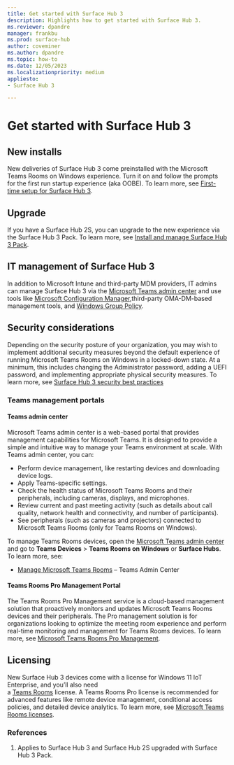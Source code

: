 ```yaml
---
title: Get started with Surface Hub 3
description: Highlights how to get started with Surface Hub 3.
ms.reviewer: dpandre
manager: frankbu
ms.prod: surface-hub
author: coveminer
ms.author: dpandre
ms.topic: how-to
ms.date: 12/05/2023
ms.localizationpriority: medium
appliesto:
- Surface Hub 3

---
```


# Get started with Surface Hub 3

## New installs

New deliveries of Surface Hub 3 come preinstalled with the Microsoft Teams Rooms on Windows experience. Turn it on and follow the prompts for the first run startup experience (aka OOBE). To learn more, see [First-time setup for Surface Hub 3](first-run-program-surface-hub-3).

## Upgrade 

If you have a Surface Hub 2S, you can upgrade to the new experience via the Surface Hub 3 Pack.  To learn more, see [Install and manage Surface Hub 3 Pack](install-manage-surface-hub-3-pack.md).

## IT management of Surface Hub 3

In addition to Microsoft Intune and third-party MDM providers, IT admins can manage Surface Hub 3 via the [Microsoft Teams admin center](https://admin.teams.microsoft.com/) and use tools like [Microsoft Configuration Manager](/mem/configmgr/core/understand/introduction),third-party OMA-DM-based management tools, and [Windows Group Policy](/azure/active-directory-domain-services/manage-group-policy).

## Security considerations

Depending on the security posture of your organization, you may wish to implement additional security measures beyond the default experience of running Microsoft Teams Rooms on Windows in a locked-down state. At a minimum, this includes changing the Administrator password, adding a UEFI password, and implementing appropriate physical security measures. To learn more, see [Surface Hub 3 security best practices](surface-hub-3-security.md)


### Teams management portals

#### Teams admin center

Microsoft Teams admin center is a web-based portal that provides management capabilities for Microsoft Teams. It is designed to provide a simple and intuitive way to manage your Teams environment at scale.
With Teams admin center, you can:

- Perform device management, like restarting devices and downloading device logs.
- Apply Teams-specific settings.
- Check the health status of Microsoft Teams Rooms and their peripherals, including cameras, displays, and microphones.
- Review current and past meeting activity (such as details about call quality, network health and connectivity, and number of participants).
- See peripherals (such as cameras and projectors) connected to Microsoft Teams Rooms (only for Teams Rooms on Windows).

To manage Teams Rooms devices, open the [Microsoft Teams admin center](https://admin.teams.microsoft.com/) and go to **Teams Devices** > **Teams Rooms on Windows** or **Surface Hubs**.
To learn more, see:

- [Manage Microsoft Teams Rooms](/microsoftteams/rooms/rooms-manage) – Teams Admin Center

#### Teams Rooms Pro Management Portal

The Teams Rooms Pro Management service is a cloud-based management solution that proactively monitors and updates Microsoft Teams Rooms devices and their peripherals. The Pro management solution is for organizations looking to optimize the meeting room experience and perform 
real-time monitoring and management for Teams Rooms devices. To learn more, see [Microsoft Teams Rooms Pro Management](/microsoftteams/rooms/rooms-pro-management).

## Licensing

New Surface Hub 3 devices come with a license for Windows 11 IoT Enterprise,  and you’ll also need  
a [Teams Rooms](/microsoftteams/rooms/rooms-licensing) license.  A Teams Rooms Pro license is recommended for advanced features like remote device management, conditional access policies, and detailed device analytics. To learn more, see [Microsoft Teams Rooms licenses](/microsoftteams/rooms/rooms-licensing#teams-rooms-license-service-plan-comparison).


### References

1. Applies to Surface Hub 3 and Surface Hub 2S upgraded with Surface Hub 3 Pack.